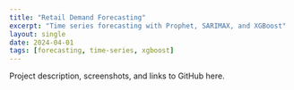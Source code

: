 ```yaml
---
title: "Retail Demand Forecasting"
excerpt: "Time series forecasting with Prophet, SARIMAX, and XGBoost"
layout: single
date: 2024-04-01
tags: [forecasting, time-series, xgboost]
---
```


Project description, screenshots, and links to GitHub here.
